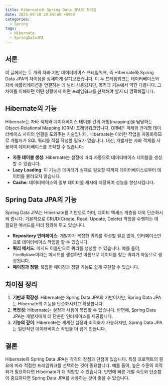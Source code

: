 ```yaml
---
title: Hibernate와 Spring Data JPA의 차이점
date: 2023-09-18 20:00:00 +0900
categories:
  - Spring
tags:
  - Hibernate
  - SpringDataJPA
---
```

## 서론
이 글에서는 두 개의 자바 기반 데이터베이스 프레임워크, 즉 Hibernate와 Spring Data JPA의 차이점을 상세하게 살펴보겠습니다. 이 두 프레임워크는 데이터베이스와 자바 애플리케이션을 연결하는 데 널리 사용되지만, 목적과 기능에서 약간 다릅니다. 그 차이를 이해하면 어떤 상황에서 어떤 프레임워크를 선택해야 할지 더 명확해집니다.

## Hibernate의 기능

Hibernate는 자바 객체와 데이터베이스 테이블 간의 매핑(mapping)을 담당하는 Object-Relational Mapping (ORM) 프레임워크입니다. ORM은 객체와 관계형 데이터베이스 사이의 연결을 도와주는 기술입니다. Hibernate는 이러한 작업을 자동화하므로 개발자가 SQL 쿼리를 직접 작성할 필요가 없습니다. 대신, 개발자는 자바 객체를 사용하여 데이터베이스를 조작할 수 있습니다.

- **자동 테이블 생성**: Hibernate는 설정에 따라 자동으로 데이터베이스 테이블을 생성할 수 있습니다.
- **Lazy Loading**: 이 기능은 데이터가 실제로 필요할 때까지 데이터베이스로부터 데이터를 불러오지 않습니다.
- **Cache**: 데이터베이스의 일부 데이터를 캐시에 저장하여 성능을 향상시킵니다.

## Spring Data JPA의 기능

Spring Data JPA는 Hibernate를 기반으로 하며, 데이터 액세스 계층을 더욱 단순화시켜 줍니다. 기본적으로 CRUD(Create, Read, Update, Delete) 작업을 수행하는 데 필요한 메서드를 미리 정의해 두고 있습니다.

- **Repository 인터페이스**: 개발자가 복잡한 쿼리를 작성할 필요 없이, 인터페이스만으로 데이터베이스 작업을 할 수 있습니다.
- **쿼리 메서드**: 메서드 이름만으로 쿼리를 생성할 수 있습니다. 예를 들어, `findByName`이라는 메서드를 생성하면 이름으로 데이터를 찾는 쿼리가 자동으로 생성됩니다.
- **페이징과 정렬**: 복잡한 페이징과 정렬 기능도 쉽게 구현할 수 있습니다.

## 차이점 정리

1. **기반과 확장성**: Hibernate는 Spring Data JPA의 기반이지만, Spring Data JPA는 Hibernate의 기능을 단순화시키고 확장합니다.
2. **복잡성**: Hibernate는 설정과 사용이 복잡할 수 있습니다. 반면에, Spring Data JPA는 개발자에게 더 단순한 인터페이스를 제공합니다.
3. **기능의 깊이**: Hibernate는 세세한 설정과 최적화가 가능하지만, Spring Data JPA는 일반적인 데이터베이스 작업을 더 쉽게 만듭니다.

## 결론

Hibernate와 Spring Data JPA는 각각의 장점과 단점이 있습니다. 특정 프로젝트의 필요에 따라 적절한 프레임워크를 선택하는 것이 중요합니다. 예를 들어, 높은 수준의 최적화가 필요하다면 Hibernate가 더 적합할 수 있습니다. 반면에 빠른 개발 속도와 단순함이 중요하다면 Spring Data JPA를 사용하는 것이 좋을 수 있습니다.